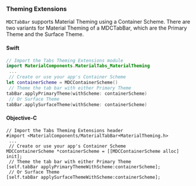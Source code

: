 ### Theming Extensions

`MDCTabBar` supports Material Theming using a Container Scheme.
There are two variants for Material Theming of a MDCTabBar, which are the Primary Theme
and the Surface Theme.

<!--<div class="material-code-render" markdown="1">-->

#### Swift

```swift
// Import the Tabs Theming Extensions module
import MaterialComponents.MaterialTabs_MaterialTheming
 ...
 // Create or use your app's Container Scheme
let containerScheme = MDCContainerScheme()
 // Theme the tab bar with either Primary Theme
tabBar.applyPrimaryTheme(withScheme: containerScheme)
 // Or Surface Theme
tabBar.applySurfaceTheme(withScheme: containerScheme)
```

#### Objective-C

```objc
// Import the Tabs Theming Extensions header
#import <MaterialComponents/MaterialTabBar+MaterialTheming.h>
 ...
 // Create or use your app's Container Scheme
MDCContainerScheme *containerScheme = [[MDCContainerScheme alloc] init];
 // Theme the tab bar with either Primary Theme
[self.tabBar applyPrimaryThemeWithScheme:containerScheme];
 // Or Surface Theme
[self.tabBar applySurfaceThemeWithScheme:containerScheme];
```

<!--</div>-->
